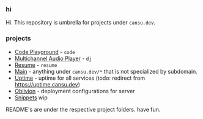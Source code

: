 ### hi
Hi. This repository is umbrella for projects under `cansu.dev`.
### projects
- [Code Playground](https://code.cansu.dev) - `code` 
- [Multichannel Audio Player](https://cansu.dev/dj) - `dj`
- [Resume](https://resume.cansu.dev) - `resume`
- [Main](https://cansu.dev) - anything under `cansu.dev/*` that is not specialized by subdomain.
- [Uptime](https://docker.cansu.dev/status/cansu) - uptime for all services (todo: redirect from https://uptime.cansu.dev)
- [Oblivion](https://github.com/caner-cetin/oblivion) - deployment configurations for server
- [Snippets](https://snippets.cansu.dev) wip

README's are under the respective project folders. have fun.
